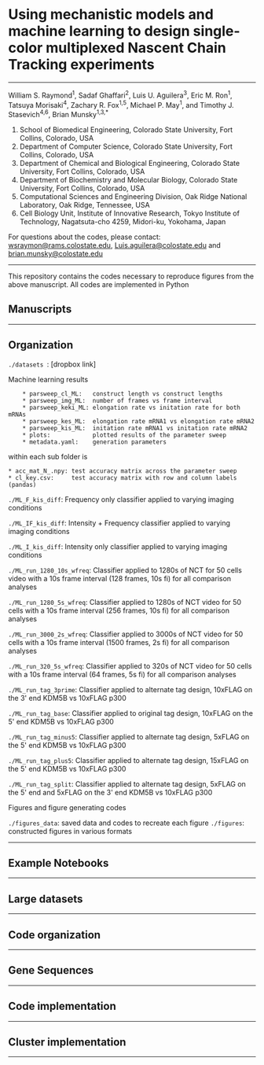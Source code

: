 
Using mechanistic models and machine learning to design single-color multiplexed Nascent Chain Tracking experiments
=======
----

William S. Raymond<sup>1</sup>, Sadaf Ghaffari<sup>2</sup>, Luis U. Aguilera<sup>3</sup>, Eric M. Ron<sup>1</sup>, Tatsuya Morisaki<sup>4</sup>, Zachary R. Fox<sup>1,5</sup>, Michael P. May<sup>1</sup>, and Timothy J. Stasevich<sup>4,6</sup>, Brian Munsky<sup>1,3,*</sup>

<sub><sup>
1. School of Biomedical Engineering, Colorado State University, Fort Collins, Colorado, USA 
2. Department of Computer Science, Colorado State University, Fort Collins, Colorado, USA 
3. Department of Chemical and Biological Engineering, Colorado State University, Fort Collins, Colorado, USA  
4. Department of Biochemistry and Molecular Biology, Colorado State University, Fort Collins, Colorado, USA 
5. Computational Sciences and Engineering Division, Oak Ridge National Laboratory, Oak Ridge, Tennessee, USA  
6. Cell Biology Unit, Institute of Innovative Research, Tokyo Institute of Technology, Nagatsuta-cho 4259, Midori-ku, Yokohama, Japan
</sup></sub>

For questions about the codes, please contact:  wsraymon@rams.colostate.edu, Luis.aguilera@colostate.edu and brian.munsky@colostate.edu

---
This repository contains the codes necessary to reproduce figures from the above manuscript. All codes are implemented in Python

## Manuscripts  <br/>

---


## Organization  <br/>

```./datasets ```: [dropbox link]

Machine learning results

		* parsweep_cl_ML:   construct length vs construct lengths
		* parsweep_img_ML:  number of frames vs frame interval
		* parsweep_keki_ML: elongation rate vs initation rate for both mRNAs
		* parsweep_kes_ML:  elongation rate mRNA1 vs elongation rate mRNA2
		* parsweep_kis_ML:  initation rate mRNA1 vs initation rate mRNA2
		* plots:            plotted results of the parameter sweep
		* metadata.yaml:    generation parameters

within each sub folder is 

	* acc_mat_N_.npy: test accuracy matrix across the parameter sweep
	* cl_key.csv:     test accuracy matrix with row and column labels (pandas)

```./ML_F_kis_diff```:  Frequency only classifier applied to varying imaging conditions

```./ML_IF_kis_diff```: Intensity + Frequency classifier applied to varying imaging conditions

```./ML_I_kis_diff```: Intensity only classifier applied to varying imaging conditions

```./ML_run_1280_10s_wfreq```: Classifier applied to 1280s of NCT for 50 cells video with a 10s frame interval (128 frames, 10s fi) for all comparison analyses

```./ML_run_1280_5s_wfreq```: Classifier applied to 1280s of NCT video for 50 cells with a 10s frame interval (256  frames, 10s fi) for all comparison analyses

```./ML_run_3000_2s_wfreq```: Classifier applied to 3000s of NCT video for 50 cells with a 10s frame interval (1500  frames, 2s fi) for all comparison analyses

```./ML_run_320_5s_wfreq```: Classifier applied to 320s of NCT video for 50 cells with a 10s frame interval (64 frames, 5s fi) for all comparison analyses

```./ML_run_tag_3prime```:   Classifier applied to alternate tag design, 10xFLAG on the 3' end KDM5B vs 10xFLAG p300

```./ML_run_tag_base```: Classifier applied to original tag design, 10xFLAG on the 5' end KDM5B vs 10xFLAG p300

```./ML_run_tag_minus5```: Classifier applied to alternate tag design, 5xFLAG on the 5' end KDM5B vs 10xFLAG p300

```./ML_run_tag_plus5```: Classifier applied to alternate tag design, 15xFLAG on the 5' end KDM5B vs 10xFLAG p300

```./ML_run_tag_split```: Classifier applied to alternate tag design, 5xFLAG on the 5' end and 5xFLAG on the 3' end KDM5B vs 10xFLAG p300


Figures and figure generating codes


```./figures_data```: saved data and codes to recreate each figure
```./figures```:  constructed figures in various formats


---


## Example Notebooks <br/>


---

## Large datasets  <br/>

---

## Code organization <br/>

---

## Gene Sequences <br/>


---  

## Code implementation<br/>


 
 ---  

## Cluster implementation<br/>


 ---  
 
